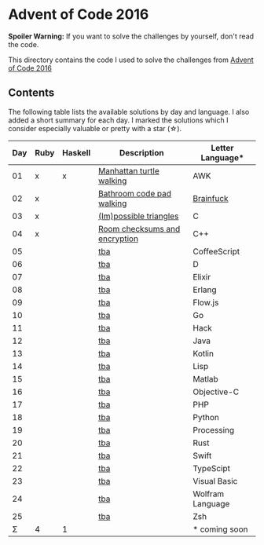Advent of Code 2016
===================

**Spoiler Warning:** If you want to solve the challenges by yourself, don't read the code.

This directory contains the code I used to solve the challenges from [Advent of Code 2016](http://adventofcode.com/2016)

Contents
--------

The following table lists the available solutions by day and language. I also
added a short summary for each day. I marked the solutions which I consider
especially valuable or pretty with a star (☆).

Day | Ruby | Haskell | Description                                                         | Letter Language*
----|------|---------|---------------------------------------------------------------------|-----------------
01  |  x   |    x    | [Manhattan turtle walking](http://adventofcode.com/2016/day/1)      | AWK
02  |  x   |         | [Bathroom code pad walking](http://adventofcode.com/2016/day/2)     | [Brainfuck](day02/part1.bf)
03  |  x   |         | [(Im)possible triangles](http://adventofcode.com/2016/day/3)        | C
04  |  x   |         | [Room checksums and encryption](http://adventofcode.com/2016/day/4) | C++
05  |      |         | [tba](http://adventofcode.com/2016/day/5)                           | CoffeeScript
06  |      |         | [tba](http://adventofcode.com/2016/day/6)                           | D
07  |      |         | [tba](http://adventofcode.com/2016/day/7)                           | Elixir
08  |      |         | [tba](http://adventofcode.com/2016/day/8)                           | Erlang
09  |      |         | [tba](http://adventofcode.com/2016/day/9)                           | Flow.js
10  |      |         | [tba](http://adventofcode.com/2016/day/10)                          | Go
11  |      |         | [tba](http://adventofcode.com/2016/day/11)                          | Hack
12  |      |         | [tba](http://adventofcode.com/2016/day/12)                          | Java
13  |      |         | [tba](http://adventofcode.com/2016/day/13)                          | Kotlin
14  |      |         | [tba](http://adventofcode.com/2016/day/14)                          | Lisp
15  |      |         | [tba](http://adventofcode.com/2016/day/15)                          | Matlab
16  |      |         | [tba](http://adventofcode.com/2016/day/16)                          | Objective-C
17  |      |         | [tba](http://adventofcode.com/2016/day/17)                          | PHP
18  |      |         | [tba](http://adventofcode.com/2016/day/18)                          | Python
19  |      |         | [tba](http://adventofcode.com/2016/day/19)                          | Processing
20  |      |         | [tba](http://adventofcode.com/2016/day/20)                          | Rust
21  |      |         | [tba](http://adventofcode.com/2016/day/21)                          | Swift
22  |      |         | [tba](http://adventofcode.com/2016/day/22)                          | TypeScipt
23  |      |         | [tba](http://adventofcode.com/2016/day/23)                          | Visual Basic
24  |      |         | [tba](http://adventofcode.com/2016/day/24)                          | Wolfram Language
25  |      |         | [tba](http://adventofcode.com/2016/day/25)                          | Zsh
Σ   |  4   |    1    |                                                                     | * coming soon
